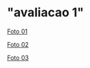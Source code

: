 # "avaliacao 1" 

<a href = "https://github.com/Yasmin-Sousa/pdmII-251/blob/main/avaliacoes/avaliacao-01/imagem_2025-05-08_210340248.png">Foto 01</a><br>

<a href = "">Foto 02</a><br>

<a href = "">Foto 03</a><br>
